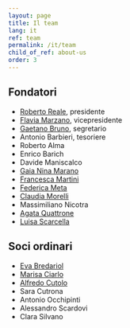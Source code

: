 ```yaml
---
layout: page
title: Il team
lang: it
ref: team
permalink: /it/team
child_of_ref: about-us
order: 3
---
```


## Fondatori

- [Roberto Reale](/it/bio-roberto-reale), presidente
- [Flavia Marzano](/it/bio-flavia-marzano), vicepresidente
- [Gaetano Bruno](/it/bio-gaetano-bruno), segretario
- Antonio Barbieri, tesoriere
- Roberto Alma
- Enrico Barich
- Davide Maniscalco
- [Gaia Nina Marano](/it/bio-gaia-nina-marano)
- [Francesca Martini](/it/bio-francesca-martini)
- [Federica Meta](/it/bio-federica-meta)
- [Claudia Morelli](/it/bio-claudia-morelli)
- Massimiliano Nicotra
- [Agata Quattrone](/it/bio-agata-quattrone)
- [Luisa Scarcella](/it/bio-luisa-scarcella)

## Soci ordinari

- [Eva Bredariol](/it/bio-eva-bredariol)
- [Marisa Ciarlo](/it/bio-marisa-ciarlo)
- [Alfredo Cutolo](/it/bio-alfredo-cutolo)
- Sara Cutrona
- Antonio Occhipinti
- Alessandro Scardovi
- Clara Silvano
